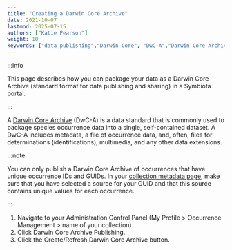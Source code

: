 ```yaml
---
title: "Creating a Darwin Core Archive"
date: 2021-10-07
lastmod: 2025-07-15
authors: ["Katie Pearson"]
weight: 10
keywords: ["data publishing","Darwin Core", "DwC-A","Darwin Core Archive"]
---
```


:::info

This page describes how you can package your data as a Darwin Core Archive (standard format for data publishing and sharing) in a Symbiota portal.

:::

A [Darwin Core Archive](http://en.wikipedia.org/wiki/Darwin_Core_Archive) (DwC-A) is a data standard that is commonly used to package species occurrence data into a single, self-contained dataset. A DwC-A includes metadata, a file of occurrence data, and, often, files for determinations (identifications), multimedia, and any other data extensions.

:::note

You can only publish a Darwin Core Archive of occurrences that have unique occurrence IDs and GUIDs. In your [collection metadata page](/Collection_Manager_Guide/editing_collection_metadata), make sure that you have selected a source for your GUID and that this source contains unique values for each occurrence.

:::

1. Navigate to your Administration Control Panel (My Profile > Occurrence Management > name of your collection).
2. Click Darwin Core Archive Publishing.
3. Click the Create/Refresh Darwin Core Archive button.
